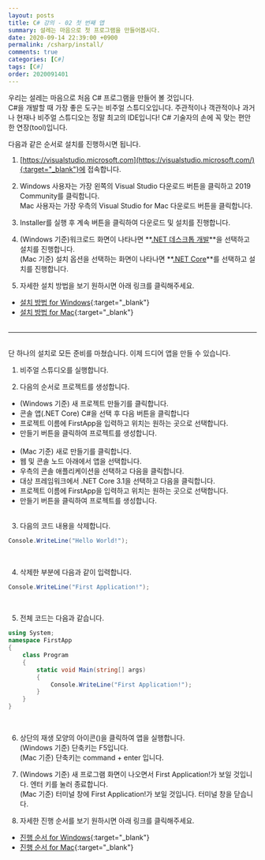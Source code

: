 ```yaml
---
layout: posts
title: C# 강의 - 02 첫 번째 앱
summary: 설레는 마음으로 첫 프로그램을 만들어봅시다.
date: 2020-09-14 22:39:00 +0900
permalink: /csharp/install/
comments: true
categories: [C#]
tags: [C#]
order: 2020091401
---
```


우리는 설레는 마음으로 처음 C# 프로그램을 만들어 볼 것입니다.<br />
C#을 개발할 때 가장 좋은 도구는 비주얼 스튜디오입니다. 주관적이나 객관적이나 과거나 현재나 비주얼 스튜디오는 정말 최고의 IDE입니다! C# 기술자의 손에 꼭 맞는 편안한 연장(tool)입니다.

다음과 같은 순서로 설치를 진행하시면 됩니다.

1. [https://visualstudio.microsoft.com](https://visualstudio.microsoft.com/){:target="_blank"}에 접속합니다.

2. Windows 사용자는 가장 왼쪽의 Visual Studio 다운로드 버튼을 클릭하고 2019 Community를 클릭합니다.<br />
Mac 사용자는 가장 우측의 Visual Studio for Mac 다운로드 버튼을 클릭합니다.

3. Installer를 실행 후 계속 버튼을 클릭하여 다운로드 및 설치를 진행합니다.

4. (Windows 기준)워크로드 화면이 나타나면 **<u>.NET 데스크톱 개발</u>**을 선택하고 설치를 진행합니다.<br />
(Mac 기준) 설치 옵션을 선택하는 화면이 나타나면 **<u>.NET Core</u>**를 선택하고 설치를 진행합니다.

5. 자세한 설치 방법을 보기 원하시면 아래 링크를 클릭해주세요.
- [설치 방법 for Windows](https://www.youtube.com/watch?v=FBo5Cso-ufE){:target="_blank"}
- [설치 방법 for Mac](https://www.youtube.com/watch?v=KMXm43LVNeY){:target="_blank"}
<br /><br />

---
<br />
단 하나의 설치로 모든 준비를 마쳤습니다. 이제 드디어 앱을 만들 수 있습니다.

1. 비주얼 스튜디오를 실행합니다.

2. 다음의 순서로 프로젝트를 생성합니다.<br />
- (Windows 기준) 새 프로젝트 만들기를 클릭합니다.
- 콘솔 앱(.NET Core) C#을 선택 후 다음 버튼을 클릭합니다
- 프로젝트 이름에 FirstApp을 입력하고 위치는 원하는 곳으로 선택합니다.
- 만들기 버튼을 클릭하여 프로젝트를 생성합니다.<br /><br />
- (Mac 기준) 새로 만들기를 클릭합니다.
- 웹 및 콘솔 노드 아래에서 앱을 선택합니다. 
- 우측의 콘솔 애플리케이션을 선택하고 다음을 클릭합니다.
- 대상 프레임워크에서 .NET Core 3.1을 선택하고 다음을 클릭합니다.
- 프로젝트 이름에 FirstApp을 입력하고 위치는 원하는 곳으로 선택합니다.
- 만들기 버튼을 클릭하여 프로젝트를 생성합니다.<br /><br />

3. 다음의 코드 내용을 삭제합니다.
```cs
Console.WriteLine("Hello World!");
```
<br />

4. 삭제한 부분에 다음과 같이 입력합니다.
```cs
Console.WriteLine("First Application!");
```
<br />

5. 전체 코드는 다음과 같습니다.
```cs
using System;
namespace FirstApp
{
    class Program
    {
        static void Main(string[] args)
        {
            Console.WriteLine("First Application!");
        }
    }
}
```
<br />

6. 상단의 재생 모양의 아이콘(<i class="fa fa-play"></i>)을 클릭하여 앱을 실행합니다.<br />
(Windows 기준) 단축키는 F5입니다.<br />
(Mac 기준) 단축키는 command + enter 입니다.<br />

7. (Windows 기준) 새 프로그램 화면이 나오면서 First Application!가 보일 것입니다. 엔터 키를 눌러 종료합니다.<br />
(Mac 기준) 터미널 창에 First Application!가 보일 것입니다. 터미널 창을 닫습니다.

8. 자세한 진행 순서를 보기 원하시면 아래 링크를 클릭해주세요.
- [진행 순서 for Windows](https://docs.microsoft.com/ko-kr/dotnet/core/tutorials/with-visual-studio){:target="_blank"}
- [진행 순서 for Mac](https://docs.microsoft.com/ko-kr/dotnet/core/tutorials/with-visual-studio-mac){:target="_blank"}
